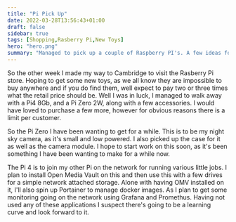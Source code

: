 ```yaml
---
title: "Pi Pick Up"
date: 2022-03-28T13:56:43+01:00
draft: false
sidebar: true
tags: [Shopping,Rasberry Pi,New Toys]
hero: "hero.png"
summary: "Managed to pick up a couple of Raspberry PI's. A few ideas for them."
---
```


So the other week I made my way to Cambridge to visit the Rasberry Pi store. Hoping to get some new toys, as we all know they are impossible to buy anywhere and if you do find them, well expect to pay two or three times what the retail price should be. Well I was in luck, I managed to walk away with a Pi4 8Gb, and a Pi Zero 2W, along with a few accessories. I would have loved to purchase a few more, however for obvious reasons there is a limit per customer.

So the Pi Zero I have been wanting to get for a while. This is to be my night sky camera, as it's small and low powered. I also picked up the case for it as well as the camera module. I hope to start work on this soon, as it's been something I have been wanting to make for a while now.

The Pi 4 is to join my other Pi on the network for running various little jobs. I plan to install Open Media Vault on this and then use this with a few drives for a simple network attached storage. Alone with having OMV installed on it, I'll also spin up Portainer to manage docker images. As I plan to get some monitoring going on the network using Grafana and Promethus. Having not used any of these applications I suspect there's going to be a learning curve and look forward to it.
